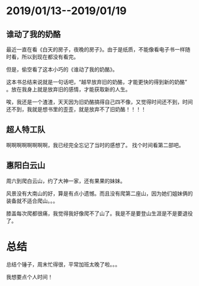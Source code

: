 # 2019/01/13--2019/01/19

## 谁动了我的奶酪

最近一直在看《白天的房子，夜晚的房子》。由于是纸质，不能像看电子书一样随时看，所以到现在都没有看完。

但是，偷空看了这本小巧的《谁动了我的奶酪》。

这本书总结来说就是一句话吧，“越早放弃旧的奶酪，才能更快的得到新的奶酪” 。放在我身上就是放弃旧的感情，才能获取新的人生。

唉，我还是一个渣渣，天天因为旧奶酪搞得自己四不像，又觉得时间还不到，时间还不到，我就是想书里的歪歪，就是放弃不了旧奶酪！！！！

## 超人特工队

啊啊啊啊啊啊啊啊，我已经完全忘记了当时的感想了。
找个时间看第二部吧。

## 惠阳白云山

周六到爬白云山，约了大神一家，还有果果的妹妹。

风景没有大南山的好，算是有点小遗憾。而且没有爬第二座山，因为她们姐妹俩的装备就不适合爬山。。。

膝盖每次爬都很痛，我觉得我好像爬不了山了。我是不是要登山生涯是不是要退役了。

# 总结

总结个锤子，周末忙得很，平常加班太晚了啦。。。

我想要点个人时间！
